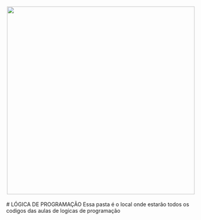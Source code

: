 <h4 align="center">
<img src="https://gifs.eco.br/wp-content/uploads/2022/08/gifs-de-computador-0.gif" width="500">
</h4>
# LÓGICA DE PROGRAMAÇÃO
Essa pasta é o local onde estarão todos os codigos das aulas de logicas de programação 
    
